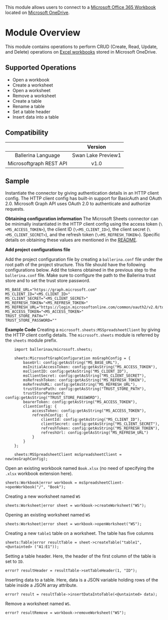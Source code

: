 This module allows users to connect to a [Microsoft Office 365 Workbook](https://www.microsoft.com/en-ww/microsoft-365) located on [Microsoft OneDrive](https://docs.microsoft.com/en-us/graph/onedrive-concept-overview).

# Module Overview
This module contains operations to perform CRUD (Create, Read, Update, and Delete) operations on [Excel workbooks](https://docs.microsoft.com/en-us/graph/api/resources/excel?view=graph-rest-1.0) stored in Microsoft OneDrive.

## Supported Operations
- Open a workbook
- Create a worksheet
- Open a worksheet
- Remove a worksheet
- Create a table
- Rename a table
- Set a table header
- Insert data into a table

## Compatibility
|                     |    Version     |
|:-------------------:|:--------------:|
| Ballerina Language  | Swan Lake Preview1   |
| Microsoftgraph REST API | v1.0          |

## Sample
Instantiate the connector by giving authentication details in an HTTP client config. The HTTP client config has built-in support for BasicAuth and OAuth 2.0. Microsoft Graph API uses OAuth 2.0 to authenticate and authorize requests. 

**Obtaining configuration information**
The Microsoft Sheets connector can be minimally instantiated in the HTTP client config using the access token (`\<MS_ACCESS_TOKEN>`), the client ID (`\<MS_CLIENT_ID>`), the client secret (`\<MS_CLIENT_SECRET>`), and the refresh token (`\<MS_REFRESH_TOKEN>`). Specific details on obtaining these values are mentioned in the [README](https://github.com/ballerina-platform/module-microsoftgraph/blob/master/README.md).

**Add project configurations file**

Add the project configuration file by creating a `ballerina.conf` file under the root path of the project structure. This file should have the following configurations below. Add the tokens obtained in the previous step to the `ballerina.conf` file. Make sure to configure the path to the Ballerina trust store and to set the trust store password.

```
MS_BASE_URL="https://graph.microsoft.com"
MS_CLIENT_ID="<MS_CLIENT_ID>"
MS_CLIENT_SECRET="<MS_CLIENT_SECRET>"
MS_REFRESH_TOKEN="<MS_REFRESH_TOKEN>"
MS_REFRESH_URL="https://login.microsoftonline.com/common/oauth2/v2.0/token"
MS_ACCESS_TOKEN="<MS_ACCESS_TOKEN>"
TRUST_STORE_PATH=""
TRUST_STORE_PASSWORD=""
```

**Example Code**
Creating a `microsoft.sheets:MSSpreadsheetClient` by giving the HTTP client config details. The `microsoft.sheets` module 
is referred by the `sheets` module prefix.

```
    import ballerinax/microsoft.sheets;

    sheets:MicrosoftGraphConfiguration msGraphConfig = {
        baseUrl: config:getAsString("MS_BASE_URL"),
        msInitialAccessToken: config:getAsString("MS_ACCESS_TOKEN"),
        msClientID: config:getAsString("MS_CLIENT_ID"),
        msClientSecret: config:getAsString("MS_CLIENT_SECRET"),
        msRefreshToken: config:getAsString("MS_REFRESH_TOKEN"),
        msRefreshURL: config:getAsString("MS_REFRESH_URL"),
        trustStorePath: config:getAsString("TRUST_STORE_PATH"),
        trustStorePassword: config:getAsString("TRUST_STORE_PASSWORD"),
        bearerToken: config:getAsString("MS_ACCESS_TOKEN"),
        clientConfig: {
            accessToken: config:getAsString("MS_ACCESS_TOKEN"),
            refreshConfig: {
                clientId: config:getAsString("MS_CLIENT_ID"),
                clientSecret: config:getAsString("MS_CLIENT_SECRET"),
                refreshToken: config:getAsString("MS_REFRESH_TOKEN"),
                refreshUrl: config:getAsString("MS_REFRESH_URL")
            }
        }
    };

    sheets:MSSpreadsheetClient msSpreadsheetClient = new(msGraphConfig);
```

Open an existing workbook named `Book.xlsx` (no need of specifying the `.xlsx` workbook extension here).

```sheets:Workbook|error workbook = msSpreadsheetClient->openWorkbook("/", "Book");```

Creating a new worksheet named `WS`

```sheets:Worksheet|error sheet = workbook->createWorksheet("WS");```

Opening an existing worksheet named `WS`

```sheets:Worksheet|error sheet = workbook->openWorksheet("WS");```

Creating a new `table1` table on a worksheet. The table has five columns

```sheets:Table|error resultTable = sheet->createTable("table1", <@untainted> ("A1:E1"));```

Setting a table header. Here, the header of the first column of the table is set to `ID`.

```error? resultHeader = resultTable->setTableHeader(1, "ID");```

Inserting data to a table. Here, data is a JSON variable holding rows of the table inside a JSON array attribute.

```error? result = resultTable->insertDataIntoTable(<@untainted> data); ```

Remove a worksheet named `WS`.

```error? resultRemove = workbook->removeWorksheet("WS");```